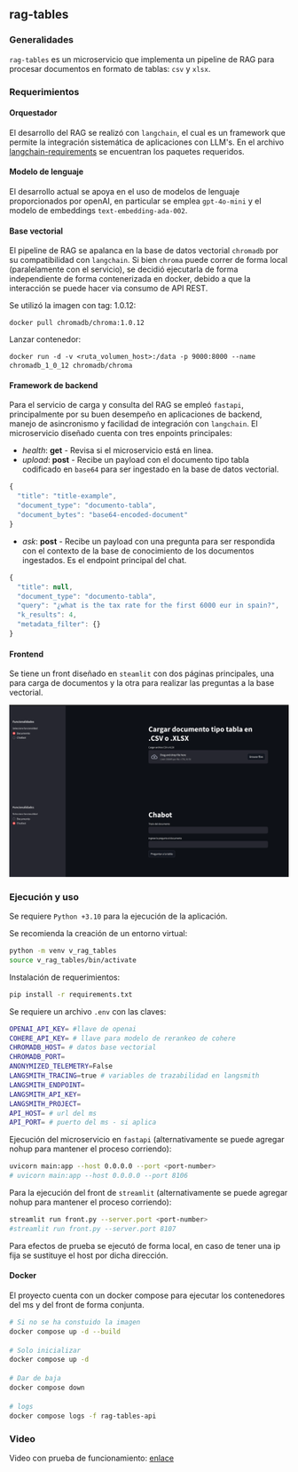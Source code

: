 ## rag-tables

### Generalidades
`rag-tables` es un microservicio que implementa un pipeline de RAG para procesar documentos en formato de tablas: `csv` y `xlsx`.

### Requerimientos

#### Orquestador
El desarrollo del RAG se realizó con `langchain`, el cual es un framework que permite la integración sistemática de aplicaciones con LLM's. En el archivo [langchain-requirements](/langchain-requirements.txt) se encuentran los paquetes requeridos.

#### Modelo de lenguaje
El desarrollo actual se apoya en el uso de modelos de lenguaje proporcionados por openAI, en particular se emplea `gpt-4o-mini` y el modelo de embeddings `text-embedding-ada-002`.

#### Base vectorial
El pipeline de RAG se apalanca en la base de datos vectorial `chromadb` por su compatibilidad con `langchain`. Si bien `chroma` puede correr de forma local (paralelamente con el servicio), se decidió ejecutarla de forma independiente de forma contenerizada en docker, debido a que la interacción se puede hacer via consumo de API REST.

Se utilizó la imagen con tag: 1.0.12:
```
docker pull chromadb/chroma:1.0.12
```

Lanzar contenedor:
```
docker run -d -v <ruta_volumen_host>:/data -p 9000:8000 --name chromadb_1_0_12 chromadb/chroma
```

#### Framework de backend
Para el servicio de carga y consulta del RAG se empleó `fastapi`, principalmente por su buen desempeño en aplicaciones de backend, manejo de asincronismo y facilidad de integración con `langchain`. El microservicio diseñado cuenta con tres enpoints principales:

+ *health*: **get** - Revisa si el microservicio está en linea.
+ *upload*: **post** - Recibe un payload con el documento tipo tabla codificado en `base64` para ser ingestado en la base de datos vectorial.
```js
{
  "title": "title-example",
  "document_type": "documento-tabla",
  "document_bytes": "base64-encoded-document"
}
```
+ *ask*: **post** - Recibe un payload con una pregunta para ser respondida con el contexto de la base de conocimiento de los documentos ingestados. Es el endpoint principal del chat.
```js
{
  "title": null,
  "document_type": "documento-tabla",
  "query": "¿what is the tax rate for the first 6000 eur in spain?",
  "k_results": 4,
  "metadata_filter": {}
}
```

#### Frontend
Se tiene un front diseñado en `steamlit` con dos páginas principales, una para carga de documentos y la otra para realizar las preguntas a la base vectorial.

<div align='center'>
<img src="resources/front.png" alt="" width="600" height="auto"/>
</div>


### Ejecución y uso

Se requiere `Python +3.10` para la ejecución de la aplicación.

Se recomienda la creación de un entorno virtual:
```bash
python -m venv v_rag_tables
source v_rag_tables/bin/activate
```

Instalación de requerimientos:
```bash
pip install -r requirements.txt
```

Se requiere un archivo `.env` con las claves:
```bash
OPENAI_API_KEY= #llave de openai
COHERE_API_KEY= # llave para modelo de rerankeo de cohere
CHROMADB_HOST= # datos base vectorial
CHROMADB_PORT=
ANONYMIZED_TELEMETRY=False
LANGSMITH_TRACING=true # variables de trazabilidad en langsmith
LANGSMITH_ENDPOINT=
LANGSMITH_API_KEY=
LANGSMITH_PROJECT=
API_HOST= # url del ms
API_PORT= # puerto del ms - si aplica
```

Ejecución del microservicio en `fastapi` (alternativamente se puede agregar nohup para mantener el proceso corriendo):
```bash
uvicorn main:app --host 0.0.0.0 --port <port-number>
# uvicorn main:app --host 0.0.0.0 --port 8106
```

Para la ejecución del front de `streamlit` (alternativamente se puede agregar nohup para mantener el proceso corriendo):
```bash
streamlit run front.py --server.port <port-number>
#streamlit run front.py --server.port 8107
```

Para efectos de prueba se ejecutó de forma local, en caso de tener una ip fija se sustituye el host por dicha dirección.

#### Docker

El proyecto cuenta con un docker compose para ejecutar los contenedores del ms y del front de forma conjunta.

```bash
# Si no se ha constuido la imagen
docker compose up -d --build 

# Solo inicializar
docker compose up -d

# Dar de baja 
docker compose down

# logs
docker compose logs -f rag-tables-api

```


### Video 

Video con prueba de funcionamiento: [enlace](https://youtu.be/EqXfKMaeGfs)